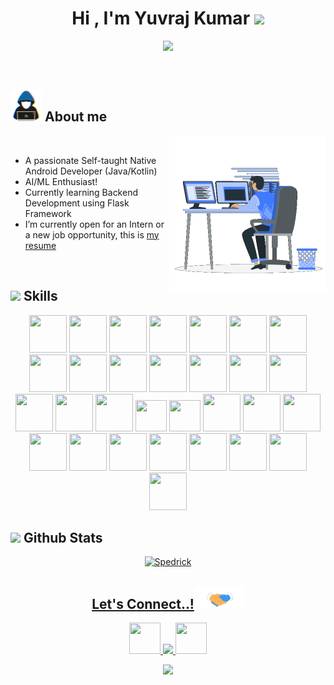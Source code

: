 
<h1 align="center"><b>Hi , I'm Yuvraj Kumar </b><img src="https://media.giphy.com/media/hvRJCLFzcasrR4ia7z/giphy.gif" width="35"></h1>
<!--  -->
<p align="center">
  <a href="https://github.com/DenverCoder1/readme-typing-svg"><img src="https://readme-typing-svg.herokuapp.com?font=Time+New+Roman&color=cyan&size=25&center=true&vCenter=true&width=600&height=100&lines=I+am+an+Native+Android+Developer..&hearts;++;Research+Intern+at+DRDO,;GDSC+Android+Lead+'23+IIITM+Chapter,;Self+Learner,;Love+to+jam+Linkin+Park..<3"></a>
</p>

<br>

## <picture><img src = "https://github.com/0xAbdulKhalid/0xAbdulKhalid/raw/main/assets/mdImages/about_me.gif" width = 50px></picture> **About me**

<picture> <img align="right" src="https://github.com/0xAbdulKhalid/0xAbdulKhalid/raw/main/assets/mdImages/Right_Side.gif" width = 250px></picture>

<br>

- A passionate Self-taught Native Android Developer (Java/Kotlin)
- AI/ML Enthusiast!
- Currently learning Backend Development using Flask Framework
- I’m currently open for an Intern or a new job opportunity, this is [my resume](https://www.overleaf.com/read/bscjkxvgbmbx)

<br>



## <img src="https://media2.giphy.com/media/QssGEmpkyEOhBCb7e1/giphy.gif?cid=ecf05e47a0n3gi1bfqntqmob8g9aid1oyj2wr3ds3mg700bl&rid=giphy.gif" width ="25"><b> Skills</b>

<p align="center"> 
   <img src="https://img.icons8.com/color/96/000000/python--v1.png" width=60 height=60></img>
   <img src="https://icons-for-free.com/iconfiles/png/512/java+original+wordmark-1324760550562670345.png" width=60 height=60></img>
   <img src="https://img.icons8.com/color/96/000000/c-plus-plus-logo.png" width=60 height=60></img>
   <img src="https://img.icons8.com/color/96/000000/c-programming.png" width=60 height=60></img>
   <img src="https://img.icons8.com/color/96/000000/kotlin.png" width=60 height=60></img>
   <img src="https://img.icons8.com/color/96/000000/android-studio.png" width=60 height=60></img>
   <img src="https://img.icons8.com/color/96/000000/html-5.png" width=60 height=60></img>
   <img src="https://img.icons8.com/color/96/000000/css3.png" width=60 height=60></img>
   <img src="https://img.icons8.com/color/96/000000/javascript.png" width=60 height=60></img>
   <img src="https://img.icons8.com/color/96/000000/bootstrap.png" width=60 height=60></img>
   <img src="https://img.icons8.com/color/96/000000/material-ui.png" width=60 height=60></img>
   <img src="https://img.icons8.com/color/96/000000/nodejs.png" width=60 height=60></img>
   <img src="https://camo.githubusercontent.com/6686b9ef0e21e13c9e7c846340303765c0f36e40a0490bcad453ea9d0d433ea0/68747470733a2f2f7777772e6d656d656e746f746563682e696e2f6173736574732f696d616765732f69636f6e732f657870726573732e706e67" width=60 height=60></img>
   <img src="https://img.icons8.com/color/24895/npm.png" width=60 height=60></img>  
   <img src="https://img.icons8.com/color/96/000000/mysql-logo.png" width=60 height=60></img>
   <img src="https://img.icons8.com/color/96/000000/postgreesql.png" width=60 height=60></img>
   <img src="https://img.icons8.com/color/96/000000/mongodb.png" width=60 height=60></img>
   <img src="https://www.vectorlogo.zone/logos/netlify/netlify-icon.svg" width=50 height=50></img>
   <img src="https://img.icons8.com/color/96/000000/firebase.png" width=50 height=50></img>   
   <img src="https://img.icons8.com/color/96/000000/git.png" width=60 height=60></img>
   <img src="https://img.icons8.com/color/96/000000/bitbucket.png" width=60 height=60></img>
   <img src="https://img.icons8.com/material-outlined/96/ffffff/github.png" width=60 height=60></img>
   <img src="https://www.vectorlogo.zone/logos/getpostman/getpostman-icon.svg" width=60 height=60></img>
   <img src="https://img.icons8.com/color/96/000000/linux--v1.png" width=60 height=60></img>
   <img src="https://img.icons8.com/plasticine/100/000000/bash.png" width=60 height=60></img>
   <img src="https://img.icons8.com/color/96/000000/ubuntu--v1.png" width=60 height=60></img>
   <img src="https://img.icons8.com/doodle/96/000000/canva.png" width=60 height=60></img>
   <img src="https://img.icons8.com/color/13677/adobe-photoshop.png" width=60 height=60></img>
   <img src="https://img.icons8.com/color/96/000000/figma.png" width=60 height=60></img>
   <img src="https://img.icons8.com/color/96/000000/latex.png" width=60 height=60></img>
   
</p>



## <img src="https://media.giphy.com/media/iY8CRBdQXODJSCERIr/giphy.gif" width="35"><b> Github Stats </b>

<div align="center">

<a href="https://github.com/Spedrick/">
  <img src="https://github-readme-stats.vercel.app/api/top-langs?username=Spedrick&show_icons=true&locale=en&layout=compact&line_height=20&title_color=7A7ADB&icon_color=2234AE&text_color=D3D3D3&bg_color=0,000000,130F40" width="375"  alt="Spedrick"/>



## <b> Let's Connect..!</b><img src="https://github.com/0xAbdulKhalid/0xAbdulKhalid/raw/main/assets/mdImages/handshake.gif" width ="80">

<p>
  <a href="mailto:thekumaryuvraj@gmail.com" target="_blank">
    <img src="https://img.icons8.com/?size=1x&id=pwQ5RLL0yJgu&format=png" height=50 width=50/>
  </a>
  <a href = "https://www.linkedin.com/in/theyuvrajkumar/" target="_blank">
    <img src="https://img.icons8.com/fluent/48/000000/linkedin.png"/>
  </a>
  <a href = "https://www.instagram.com/theyuvrajkumar/" target="_blank">
    <img src="https://img.icons8.com/?size=512&id=32323&format=png" height=50 width=50/>
  </a>
</p>

<img src="https://user-images.githubusercontent.com/73097560/115834477-dbab4500-a447-11eb-908a-139a6edaec5c.gif">

